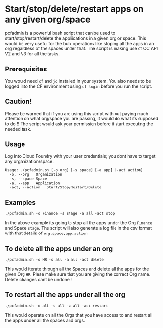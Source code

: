 Start/stop/delete/restart apps on any given org/space
=======================================================

pcfadmin is a powerful bash script that can be used to start/stop/restart/delete the appliications in a given org or space. This would be very useful for the bulk operations like stoping all the apps in an org regardless of the spaces under that. The script is making use of CC API V2 and V3 for all the tasks. 

Prerequisites
-------------
You would need `cf` and `jq` installed in your system. 
You also needs to be logged into the CF environment using `cf login` before you run the script.

Caution!
---------
Please be warned that if you are using this script with out paying much attention on what org/space you are passing, it would do what its supposed to do !! The script would ask your permission before it start executing the needed task.

Usage
-----

Log into Cloud Foundry with your user credentials; you dont have to target any organization/space. 

```
Usage: ./pcfadmin.sh [-o org] [-s space] [-a app] [-act action]
  -o, --org   Organization
  -s, --space Space
  -a, --app   Application
  -act, --action   Start/Stop/Restart/Delete
```

Examples
--------
```
./pcfadmin.sh -o Finance -s stage -a all -act stop
```

In the above example its going to stop all the apps under the Org `Finance` and Space `stage`. The script will also generate a log file in the csv format with that details of `org,space,app,action` 

To delete all the apps under an org
------------------------------------

```
./pcfadmin.sh -o HR -s all -a all -act delete
```

This would iterate through all the Spaces and delete all the apps for the given Org `HR`. Plese make sure that you are giving the correct Org name. Delete changes cant be undone !

To restart all the apps under all the org
-----------------------------------------

```
./pcfadmin.sh -o all -s all -a all -act restart
```

This would operate on all the Orgs that you have access to and restart all the apps under all the spaces and orgs.


